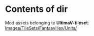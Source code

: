 # Contents of dir
Mod assets belonging to **UltimaV-tileset**: [Images/TileSets/FantasyHex/Units/](https://github.com/hackedpassword/UltimaV-tileset/tree/main/Images/TileSets/FantasyHex/Units)
